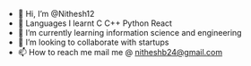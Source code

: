 - 👋 Hi, I’m @Nithesh12
- 👀 Languages I learnt C C++ Python React
- 🌱 I’m currently learning information science and engineering 
- 💞️ I’m looking to collaborate with startups
- 📫 How to reach me mail me @  nitheshb24@gmail.com

<!---
Nithesh12/Nithesh12 is a ✨ special ✨ repository because its `README.md` (this file) appears on your GitHub profile.
You can click the Preview link to take a look at your changes.
--->
